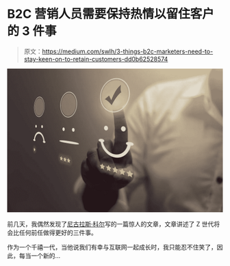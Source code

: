 # B2C 营销人员需要保持热情以留住客户的 3 件事

> 原文：<https://medium.com/swlh/3-things-b2c-marketers-need-to-stay-keen-on-to-retain-customers-dd0b62528574>

![](img/bece75ce3e0e348fd47ec878fdd0ceaa.png)

前几天，我偶然发现了[尼古拉斯·科尔](https://medium.com/u/7c10a61aa346?source=post_page-----dd0b62528574--------------------------------)写的一篇惊人的文章，文章讲述了 Z 世代将会比任何前任做得更好的三件事。

作为一个千禧一代，当他说我们有幸与互联网一起成长时，我只能忍不住笑了，因此，每当一个新的…